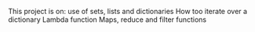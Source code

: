 This project is on:
              use of sets, lists and dictionaries
              How too iterate over a dictionary
              Lambda function
              Maps, reduce and filter functions
              
